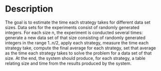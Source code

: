 # Description
The goal is to estimate the time each strategy takes for different data set sizes. Data sets for the experiments consist of randomly generated integers. For each size n, the experiment is conducted several times: generate a new data set of that size consisting of randomly generated integers in the range 1..n/2, apply each strategy, measure the time each strategy take, compute the final average for each strategy, set that average as the time each strategy takes to solve the problem for a data set of that size. At the end, the system should produce, for each strategy, a table relating size and time from the results produced by the system. 
